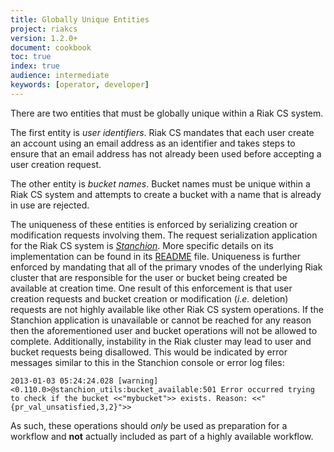 ```yaml
---
title: Globally Unique Entities
project: riakcs
version: 1.2.0+
document: cookbook
toc: true
index: true
audience: intermediate
keywords: [operator, developer]
---
```


There are two entities that must be globally unique within a Riak CS system.

The first entity is *user identifiers*. Riak CS mandates that each
user create an account using an email address as an identifier and
takes steps to ensure that an email address has not already been used
before accepting a user creation request.

The other entity is *bucket names*. Bucket names must be unique within
a Riak CS system and attempts to create a bucket with a name that is
already in use are rejected.

The uniqueness of these entities is enforced by serializing creation
or modification requests involving them. The request serialization
application for the Riak CS system is
[*Stanchion*](https://github.com/basho/stanchion). More specific
details on its implementation can be found in its
[README](https://github.com/basho/stanchion/blob/master/README.org)
file. Uniqueness is further enforced by mandating that all of the
primary vnodes of the underlying Riak cluster that are responsible for
the user or bucket being created be available at creation time. One
result of this enforcement is that user creation requests and bucket
creation or modification (*i.e.* deletion) requests are not highly
available like other Riak CS system operations. If the Stanchion
application is unavailable or cannot be reached for any reason then
the aforementioned user and bucket operations will not be allowed to
complete. Additionally, instability in the Riak cluster may lead to
user and bucket requests being disallowed.  This would be indicated by
error messages similar to this in the Stanchion console or error log
files:

```
2013-01-03 05:24:24.028 [warning] <0.110.0>@stanchion_utils:bucket_available:501 Error occurred trying to check if the bucket <<"mybucket">> exists. Reason: <<"{pr_val_unsatisfied,3,2}">>
```

As such, these operations should *only* be used as preparation for
a workflow and **not** actually included as part of a highly available
workflow.
